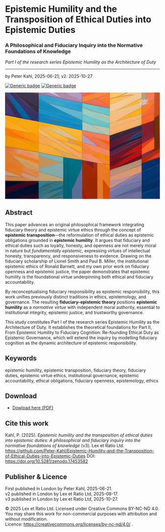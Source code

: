 # Epistemic Humility and the Transposition of Ethical Duties into Epistemic Duties

### A Philosophical and Fiduciary Inquiry into the Normative Foundations of Knowledge

_Part I of the research series Epistemic Humility as the Architecture of Duty_

---

by Peter Kahl, 2025-06-21; v2: 2025-10-27

[![Generic badge](https://img.shields.io/badge/DOI-10.5281%2Fzenodo.17453582-blue.svg)](https://doi.org/10.5281/zenodo.17453582) [![Generic badge](https://img.shields.io/badge/ORCID-0009--0003--1616--4843-green.svg)](https://orcid.org/0009-0003-1616-4843)

![alt text](https://github.com/Peter-Kahl/Epistemic-Humility-and-the-Transposition-of-Ethical-Duties-into-Epistemic-Duties/blob/main/epistemic-humility.jpg?raw=true)

## Abstract

This paper advances an original philosophical framework integrating fiduciary theory and epistemic virtue ethics through the concept of **epistemic transposition**—the reformulation of ethical duties as epistemic obligations grounded in **epistemic humility**. It argues that fiduciary and ethical duties such as loyalty, honesty, and openness are not merely moral in nature but _fundamentally epistemic_, expressing virtues of intellectual honesty, transparency, and responsiveness to evidence. Drawing on the fiduciary scholarship of Lionel Smith and Paul B. Miller, the institutional epistemic ethics of Ronald Barnett, and my own prior work on fiduciary openness and epistemic justice, the paper demonstrates that epistemic humility is the foundational virtue underpinning both ethical and fiduciary accountability.

By reconceptualising fiduciary responsibility as epistemic responsibility, this work unifies previously distinct traditions in ethics, epistemology, and governance. The resulting **fiduciary-epistemic theory** positions **epistemic humility** as a _normative virtue_ with independent moral authority, essential to institutional integrity, epistemic justice, and trustworthy governance.

This study constitutes Part I of the research series Epistemic Humility as the Architecture of Duty. It establishes the theoretical foundations for Part II, From Epistemic Humility to Fiduciary Cognition: Re-founding Ethical Duty as Epistemic Governance, which will extend the inquiry by modelling fiduciary cognition as the dynamic architecture of epistemic responsibility.

## Keywords

epistemic humility, epistemic transposition, fiduciary theory, fiduciary duties, epistemic virtue ethics, institutional governance, epistemic accountability, ethical obligations, fiduciary openness, epistemology, ethics

## Download

- [Dowload here (PDF)](https://raw.githubusercontent.com/Peter-Kahl/Epistemic-Humility-and-the-Transposition-of-Ethical-Duties-into-Epistemic-Duties/master/Kahl_P_Epistemic_Humility_and_the_Transposition_of_Ethical_Duties_into_Epistemic_Duties_v3_2025-10-27.pdf)

## Cite this work

Kahl, P. (2025). _Epistemic humility and the transposition of ethical duties into epistemic duties: A philosophical and fiduciary inquiry into the normative foundations of knowledge_ (v3). Lex et Ratio Ltd. https://github.com/Peter-Kahl/Epistemic-Humility-and-the-Transposition-of-Ethical-Duties-into-Epistemic-Duties DOI: https://doi.org/10.5281/zenodo.17453582

## Publisher & Licence

First published in London by Peter Kahl, 2025-06-21.\
v2 published in London by Lex et Ratio Ltd, 2025-08-17.\
v3 published in London by Lex et Ratio Ltd, 2025-10-27.

© 2025 Lex et Ratio Ltd. Licensed under Creative Commons BY-NC-ND 4.0.\
You may share this work for non-commercial purposes with attribution and without modification.\
Licence: https://creativecommons.org/licenses/by-nc-nd/4.0/ .